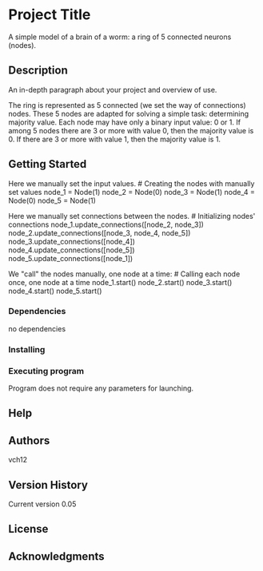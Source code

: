 # Project Title

A simple model of a brain of a worm: a ring of 5 connected neurons (nodes).

## Description

An in-depth paragraph about your project and overview of use.

The ring is represented as 5 connected (we set the way of connections) nodes.
These 5 nodes are adapted for solving a simple task: determining majority value.
Each node may have only a binary input value: 0 or 1.
If among 5 nodes there are 3 or more with value 0, then the majority value is 0.
If there are 3 or more with value 1, then the majority value is 1.

## Getting Started

Here we manually set the input values.
    # Creating the nodes with manually set values
    node_1 = Node(1)
    node_2 = Node(0)
    node_3 = Node(1)
    node_4 = Node(0)
    node_5 = Node(1)

Here we manually set connections between the nodes.
    # Initializing nodes' connections
    node_1.update_connections([node_2, node_3])
    node_2.update_connections([node_3, node_4, node_5])
    node_3.update_connections([node_4])
    node_4.update_connections([node_5])
    node_5.update_connections([node_1])

We "call" the nodes manually, one node at a time:
    # Calling each node once, one node at a time
    node_1.start()
    node_2.start()
    node_3.start()
    node_4.start()
    node_5.start()

### Dependencies

no dependencies

### Installing


### Executing program

Program does not require any parameters for launching.

## Help

## Authors

vch12

## Version History

Current version 0.05

## License


## Acknowledgments

